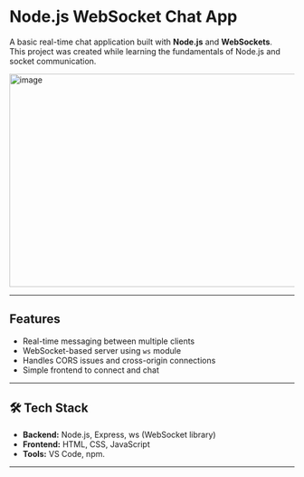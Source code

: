 #  Node.js WebSocket Chat App

A basic real-time chat application built with **Node.js** and **WebSockets**.  
This project was created while learning the fundamentals of Node.js and socket communication.


<img width="1918" height="376" alt="image" src="https://github.com/user-attachments/assets/d58f6c22-d26b-4192-b641-f903e415a0c2" />


---

##  Features
- Real-time messaging between multiple clients
- WebSocket-based server using `ws` module
- Handles CORS issues and cross-origin connections
- Simple frontend to connect and chat

---

## 🛠 Tech Stack
- **Backend:** Node.js, Express, ws (WebSocket library)
- **Frontend:** HTML, CSS, JavaScript
- **Tools:** VS Code, npm.

---
